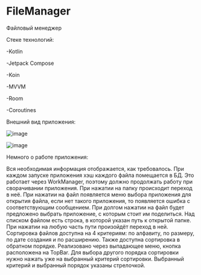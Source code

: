 # FileManager
Файловый менеджер

Стеке технологий:

-Kotlin 

-Jetpack Compose

-Koin

-MVVM

-Room

-Coroutines

Внешний вид приложения: 



![image](https://github.com/4aK-Boris/FileManager/assets/112987759/20d7bbb3-0593-4182-895d-60fbc21a6b90)



![image](https://github.com/4aK-Boris/FileManager/assets/112987759/77dcd844-7547-464f-8c58-d5f8eb53e54f)



Немного о работе приложения:

Вся необходимая информация отображается, как требовалось. При каждом запуске приложения хэш каждого файла помещается в БД. Это работает через WorkManager, поэтому должно продолжать работу при сворачивании приложения. 
При нажатии на папку происходит переход в неё. При нажатии на файл появляется меню выбора приложения для открытия файла, если нет такого приложения, то появляется ошибка с соответствующим сообщением. При долгом нажатии на файл будет предложено выбрать приложение, с которым стоит им поделиться.
Над списком файлом есть строка, в которой указан путь к открытой папке. При нажатии на любую часть пути произойдёт переход в ней.
Сортировка файлов доступна на 4 критериям: по алфавиту, по размеру, по дате создания и по расширению. Также доступна сортировка в обратном порядке. Реализовано через выпадающее меню, кнопка расположена на TopBar. Для выбора другого порядка сортировки нужно нажать уже на выбранный критерий сортировки. Выбранный критерий и выбранный порядок указаны стрелочкой.


